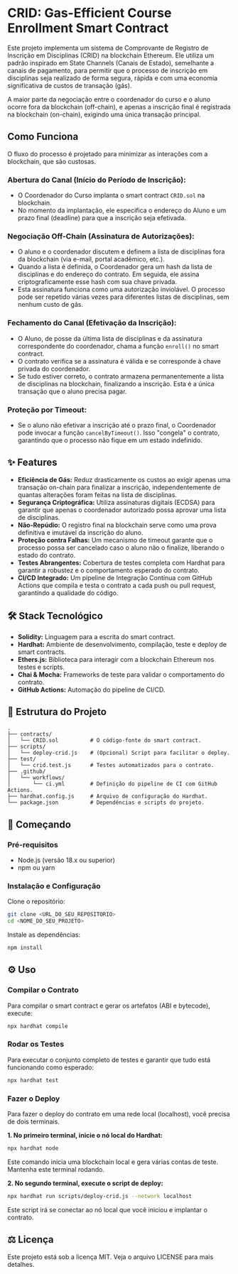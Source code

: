 # CRID: Gas-Efficient Course Enrollment Smart Contract

Este projeto implementa um sistema de Comprovante de Registro de Inscrição em Disciplinas (CRID) na blockchain Ethereum. Ele utiliza um padrão inspirado em State Channels (Canais de Estado), semelhante a canais de pagamento, para permitir que o processo de inscrição em disciplinas seja realizado de forma segura, rápida e com uma economia significativa de custos de transação (gás).

A maior parte da negociação entre o coordenador do curso e o aluno ocorre fora da blockchain (off-chain), e apenas a inscrição final é registrada na blockchain (on-chain), exigindo uma única transação principal.

## Como Funciona

O fluxo do processo é projetado para minimizar as interações com a blockchain, que são custosas.

### Abertura do Canal (Início do Período de Inscrição):

- O Coordenador do Curso implanta o smart contract `CRID.sol` na blockchain.
- No momento da implantação, ele especifica o endereço do Aluno e um prazo final (deadline) para que a inscrição seja efetivada.

### Negociação Off-Chain (Assinatura de Autorizações):

- O aluno e o coordenador discutem e definem a lista de disciplinas fora da blockchain (via e-mail, portal acadêmico, etc.).
- Quando a lista é definida, o Coordenador gera um hash da lista de disciplinas e do endereço do contrato. Em seguida, ele assina criptograficamente esse hash com sua chave privada.
- Esta assinatura funciona como uma autorização inviolável. O processo pode ser repetido várias vezes para diferentes listas de disciplinas, sem nenhum custo de gás.

### Fechamento do Canal (Efetivação da Inscrição):

- O Aluno, de posse da última lista de disciplinas e da assinatura correspondente do coordenador, chama a função `enroll()` no smart contract.
- O contrato verifica se a assinatura é válida e se corresponde à chave privada do coordenador.
- Se tudo estiver correto, o contrato armazena permanentemente a lista de disciplinas na blockchain, finalizando a inscrição. Esta é a única transação que o aluno precisa pagar.

### Proteção por Timeout:

- Se o aluno não efetivar a inscrição até o prazo final, o Coordenador pode invocar a função `cancelByTimeout()`. Isso "congela" o contrato, garantindo que o processo não fique em um estado indefinido.

## ✨ Features

- **Eficiência de Gás:** Reduz drasticamente os custos ao exigir apenas uma transação on-chain para finalizar a inscrição, independentemente de quantas alterações foram feitas na lista de disciplinas.
- **Segurança Criptográfica:** Utiliza assinaturas digitais (ECDSA) para garantir que apenas o coordenador autorizado possa aprovar uma lista de disciplinas.
- **Não-Repúdio:** O registro final na blockchain serve como uma prova definitiva e imutável da inscrição do aluno.
- **Proteção contra Falhas:** Um mecanismo de timeout garante que o processo possa ser cancelado caso o aluno não o finalize, liberando o estado do contrato.
- **Testes Abrangentes:** Cobertura de testes completa com Hardhat para garantir a robustez e o comportamento esperado do contrato.
- **CI/CD Integrado:** Um pipeline de Integração Contínua com GitHub Actions que compila e testa o contrato a cada push ou pull request, garantindo a qualidade do código.

## 🛠️ Stack Tecnológico

- **Solidity:** Linguagem para a escrita do smart contract.
- **Hardhat:** Ambiente de desenvolvimento, compilação, teste e deploy de smart contracts.
- **Ethers.js:** Biblioteca para interagir com a blockchain Ethereum nos testes e scripts.
- **Chai & Mocha:** Frameworks de teste para validar o comportamento do contrato.
- **GitHub Actions:** Automação do pipeline de CI/CD.

## 📁 Estrutura do Projeto

```
.
├── contracts/
│   └── CRID.sol          # O código-fonte do smart contract.
├── scripts/
│   └── deploy-crid.js    # (Opcional) Script para facilitar o deploy.
├── test/
│   └── crid.test.js      # Testes automatizados para o contrato.
├── .github/
│   └── workflows/
│       └── ci.yml        # Definição do pipeline de CI com GitHub Actions.
├── hardhat.config.js     # Arquivo de configuração do Hardhat.
└── package.json          # Dependências e scripts do projeto.
```

## 🚀 Começando

### Pré-requisitos

- Node.js (versão 18.x ou superior)
- npm ou yarn

### Instalação e Configuração

Clone o repositório:

```bash
git clone <URL_DO_SEU_REPOSITORIO>
cd <NOME_DO_SEU_PROJETO>
```

Instale as dependências:

```bash
npm install
```

## ⚙️ Uso

### Compilar o Contrato

Para compilar o smart contract e gerar os artefatos (ABI e bytecode), execute:

```bash
npx hardhat compile
```

### Rodar os Testes

Para executar o conjunto completo de testes e garantir que tudo está funcionando como esperado:

```bash
npx hardhat test
```

### Fazer o Deploy

Para fazer o deploy do contrato em uma rede local (localhost), você precisa de dois terminais.

**1. No primeiro terminal, inicie o nó local do Hardhat:**
```bash
npx hardhat node
```

Este comando inicia uma blockchain local e gera várias contas de teste. Mantenha este terminal rodando.

**2. No segundo terminal, execute o script de deploy:**

```bash
npx hardhat run scripts/deploy-crid.js --network localhost
```
Este script irá se conectar ao nó local que você iniciou e implantar o contrato.

## ⚖️ Licença

Este projeto está sob a licença MIT. Veja o arquivo LICENSE para mais detalhes.
